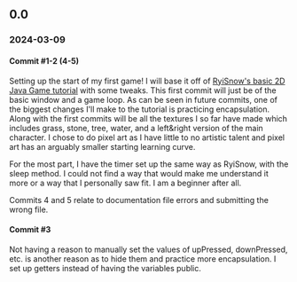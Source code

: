 ## 0.0 
### 2024-03-09
#### Commit #1-2 (4-5)
Setting up the start of my first game! I will base it off of [RyiSnow's basic 2D Java Game tutorial](https://youtube.com/playlist?list=PL_QPQmz5C6WUF-pOQDsbsKbaBZqXj4qSq&si=SIBaFGlA1kHp2_1q) with some tweaks. This first commit will just be of the basic window and a game loop. As can be seen in future commits, one of the biggest changes I'll make to the tutorial is practicing encapsulation. Along with the first commits will be all the textures I so far have made which includes grass, stone, tree, water, and a left&right version of the main character. I chose to do pixel art as I have little to no artistic talent and pixel art has an arguably smaller starting learning curve.

For the most part, I have the timer set up the same way as RyiSnow, with the sleep method. I could not find a way that would make me understand it more or a way that I personally saw fit. I am a beginner after all.

Commits 4 and 5 relate to documentation file errors and submitting the wrong file.

#### Commit #3
Not having a reason to manually set the values of upPressed, downPressed, etc. is another reason as to hide them and practice more encapsulation. I set up getters instead of having the variables public.